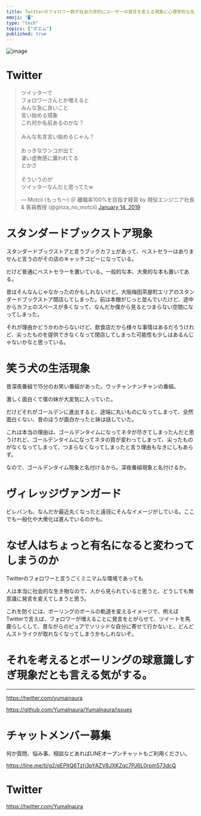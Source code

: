 ```yaml
---
title: Twitterのフォロワー数が社会力学的にユーザーの発言を変える現象に心理学的な名前はあるか？
emoji: "🖥"
type: "tech"
topics: ["ポエム"]
published: true
---
```




![image](https://user-images.githubusercontent.com/13635059/51147359-59616d00-189d-11e9-90ec-4e9a80fffb7a.png)

# Twitter

<blockquote class="twitter-tweet" data-lang="en"><p lang="ja" dir="ltr">ツイッターで<br>フォロワーさんとか増えると<br>みんな急に良いこと<br>言い始める現象<br>これ何か名前あるのかな？<br><br>みんな名言言い始めるじゃん？<br><br>おっきなウンコが出て<br>凄い虚無感に襲われてる<br>とかさ<br><br>そういうのが<br>ツイッターなんだと思ってたw</p>&mdash; Motcii (もっち〜) ＠ 離職率100%を目指す経営 by 現役エンジニア社長 &amp; 客員教授 (@ginza_no_motcii) <a href="https://twitter.com/ginza_no_motcii/status/1084927810240532481?ref_src=twsrc%5Etfw">January 14, 2019</a></blockquote>


# スタンダードブックストア現象

スタンダードブックストアと言うブックカフェがあって、ベストセラーはありませんと言うのがその店のキャッチコピーになっている。

だけど普通にベストセラーを置いている。一般的な本、大衆的な本も置いてある。

昔はそんなんじゃなかったのかもしれないけど。大阪梅田茶屋町エリアのスタンダードブックストア閉店してしまった。前は本棚がじっと並んでいたけど、途中からカフェのスペースが多くなって、なんだか僕から見るとつまらない空間になってしまった。

それが理由かどうかわからないけど、飲食店だから様々な事情はあるだろうけれど、尖ったものを提供できなくなって閉店してしまった可能性も少しはあるんじゃないかなと思っている。

#	笑う犬の生活現象

昔深夜番組で15分のお笑い番組があった。ウッチャンナンチャンの番組。

激しく面白くて僕の妹が大変気に入っていた。

だけどそれがゴールデンに進出すると、途端に丸いものになってしまって、全然面白くない、昔のほうが面白かったと妹は話していた。

これは本当の理由は、ゴールデンタイムになってネタが尽きてしまったんだと思うけれど、ゴールデンタイムになってネタの質が変わってしまって、尖ったものがなくなってしまって、つまらなくなってしまったと言う理由もなきにしもあらず。

なので、ゴールデンタイム現象と名付けるから。深夜番組現象と名付けるか。

#	ヴィレッジヴァンガード

ビレバンも、なんだか最近丸くなったと遠目にそんなイメージがしている。ここでも一般化や大衆化は進んでいるのかも。

#	なぜ人はちょっと有名になると変わってしまうのか

Twitterのフォロワーと言うごくミニマムな環境であっても

人は本当に社会的な生き物なので、人から見られていると思うと、どうしても無意識に発言を変えてしまうと思う。

これを防ぐには、ボーリングのボールの軌道を変えるイメージで、例えばTwitterで言えば、フォロワーが増えることに発言をとがらせて、ツイートを馬鹿らしくして、昔ながらのピュアでソリッドな自分に寄せて行かないと、どんどんストライクが取れなくなってしまうかもしれないぞ。

# それを考えるとボーリングの球意識しすぎ現象だとも言える気がする。


---

https://twitter.com/yumainaura

https://github.com/YumaInaura/YumaInaura/issues









<!-- Update From Qiita API -->

# チャットメンバー募集


何か質問、悩み事、相談などあればLINEオープンチャットもご利用ください。

https://line.me/ti/g2/eEPltQ6Tzh3pYAZV8JXKZqc7PJ6L0rpm573dcQ





# Twitter


https://twitter.com/YumaInaura


<!-- Update From Qiita API -->


